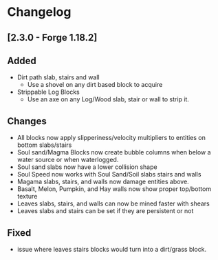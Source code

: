 # Changelog

## [2.3.0 - Forge 1.18.2]

## Added

- Dirt path slab, stairs and wall
    - Use a shovel on any dirt based block to acquire
- Strippable Log Blocks
    - Use an axe on any Log/Wood slab, stair or wall to strip it.

## Changes

- All blocks now apply slipperiness/velocity multipliers to entities on bottom slabs/stairs
- Soul sand/Magma Blocks now create bubble columns when below a water source or when waterlogged.
- Soul sand slabs now have a lower collision shape
- Soul Speed now works with Soul Sand/Soil slabs stairs and walls
- Magama slabs, stairs, and walls now damage entities above.
- Basalt, Melon, Pumpkin, and Hay walls now show proper top/bottom texture
- Leaves slabs, stairs, and walls can now be mined faster with shears
- Leaves slabs and stairs can be set if they are persistent or not

## Fixed

- issue where leaves stairs blocks would turn into a dirt/grass block.

